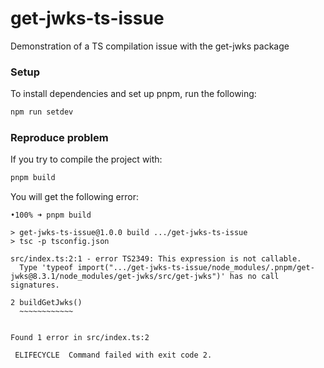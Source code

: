 # get-jwks-ts-issue
Demonstration of a TS compilation issue with the get-jwks package

### Setup

To install dependencies and set up pnpm, run the following:
```sh
npm run setdev
```

### Reproduce problem

If you try to compile the project with:
```sh
pnpm build
```

You will get the following error:
```
•100% ➜ pnpm build

> get-jwks-ts-issue@1.0.0 build .../get-jwks-ts-issue
> tsc -p tsconfig.json

src/index.ts:2:1 - error TS2349: This expression is not callable.
  Type 'typeof import(".../get-jwks-ts-issue/node_modules/.pnpm/get-jwks@8.3.1/node_modules/get-jwks/src/get-jwks")' has no call signatures.

2 buildGetJwks()
  ~~~~~~~~~~~~


Found 1 error in src/index.ts:2

 ELIFECYCLE  Command failed with exit code 2.
```
